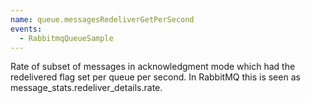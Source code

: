 ```yaml
---
name: queue.messagesRedeliverGetPerSecond
events:
  - RabbitmqQueueSample
---
```


Rate of subset of messages in acknowledgment mode which had the redelivered flag set per queue per second. In RabbitMQ this is seen as message\_stats.redeliver\_details.rate.